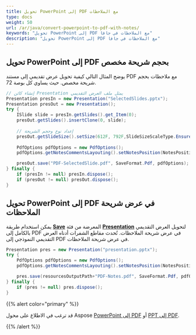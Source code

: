 ```yaml
---
title: تحويل PowerPoint إلى PDF مع الملاحظات
type: docs
weight: 50
url: /ar/java/convert-powerpoint-to-pdf-with-notes/
keywords: "تحويل PowerPoint إلى PDF مع الملاحظات في جافا"
description: "تحويل PowerPoint إلى PDF مع الملاحظات في جافا"
---
```


## **تحويل PowerPoint إلى PDF بحجم شريحة مخصص**
يوضح المثال التالي كيفية تحويل عرض تقديمي إلى مستند PDF مع ملاحظات بحجم شريحة مخصص. حيث يساوي كل بوصة 72.

```java
// إنشاء كائن Presentation يمثل ملف العرض التقديمي
Presentation presIn = new Presentation("SelectedSlides.pptx");
Presentation presOut = new Presentation();
try {
    ISlide slide = presIn.getSlides().get_Item(0);
    presOut.getSlides().insertClone(0, slide);
    
    // إعداد نوع وحجم الشريحة
    presOut.getSlideSize().setSize(612F, 792F,SlideSizeScaleType.EnsureFit);
        
    PdfOptions pdfOptions = new PdfOptions();
    pdfOptions.getNotesCommentsLayouting().setNotesPosition(NotesPositions.BottomFull);

    presOut.save("PDF-SelectedSlide.pdf", SaveFormat.Pdf, pdfOptions);
} finally {
    if (presIn != null) presIn.dispose();
    if (presOut != null) presOut.dispose();
}
```

## **تحويل PowerPoint إلى PDF في عرض شريحة الملاحظات**
يمكن استخدام طريقة [**Save**](https://reference.aspose.com/slides/java/com.aspose.slides/Presentation#save-java.lang.String-int-) المعرضة من فئة [**Presentation**](https://reference.aspose.com/slides/java/com.aspose.slides/Presentation) لتحويل العرض التقديمي بالكامل إلى PDF في عرض شريحة الملاحظات. تُحدث مقاطع الشفرات أدناه العرض التقديمي النموذجي إلى PDF في عرض شريحة الملاحظات.

```java
Presentation pres = new Presentation("presentation.pptx");
try {
    PdfOptions pdfOptions = new PdfOptions();
    pdfOptions.getNotesCommentsLayouting().setNotesPosition(NotesPositions.BottomFull);

    pres.save(resourcesOutputPath+"PDF-Notes.pdf", SaveFormat.Pdf, pdfOptions);
} finally {
    if (pres != null) pres.dispose();
}
```

{{% alert color="primary" %}} 

قد ترغب في الاطلاع على محول Aspose [PowerPoint إلى PDF](https://products.aspose.app/slides/conversion/powerpoint-to-pdf) أو [PPT إلى PDF](https://products.aspose.app/slides/conversion/ppt-to-pdf). 

{{% /alert %}} 